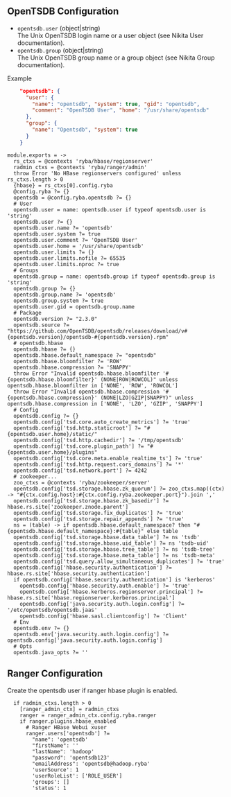 
## OpenTSDB Configuration

*   `opentsdb.user` (object|string)   
    The Unix OpenTSDB login name or a user object (see Nikita User documentation).   
*   `opentsdb.group` (object|string)   
    The Unix OpenTSDB group name or a group object (see Nikita Group documentation).   

Example

```json
    "opentsdb": {
      "user": {
        "name": "opentsdb", "system": true, "gid": "opentsdb",
        "comment": "OpenTSDB User", "home": "/usr/share/opentsdb"
      },
      "group": {
        "name": "Opentsdb", "system": true
      }
    }
```

    module.exports = ->
      rs_ctxs = @contexts 'ryba/hbase/regionserver'
      radmin_ctxs = @contexts 'ryba/ranger/admin'
      throw Error 'No HBase regionservers configured' unless rs_ctxs.length > 0
      {hbase} = rs_ctxs[0].config.ryba
      @config.ryba ?= {}
      opentsdb = @config.ryba.opentsdb ?= {}
      # User
      opentsdb.user = name: opentsdb.user if typeof opentsdb.user is 'string'
      opentsdb.user ?= {}
      opentsdb.user.name ?= 'opentsdb'
      opentsdb.user.system ?= true
      opentsdb.user.comment ?= 'OpenTSDB User'
      opentsdb.user.home = '/usr/share/opentsdb'
      opentsdb.user.limits ?= {}
      opentsdb.user.limits.nofile ?= 65535
      opentsdb.user.limits.nproc ?= true
      # Groups
      opentsdb.group = name: opentsdb.group if typeof opentsdb.group is 'string'
      opentsdb.group ?= {}
      opentsdb.group.name ?= 'opentsdb'
      opentsdb.group.system ?= true
      opentsdb.user.gid = opentsdb.group.name
      # Package
      opentsdb.version ?= "2.3.0"
      opentsdb.source ?= "https://github.com/OpenTSDB/opentsdb/releases/download/v#{opentsdb.version}/opentsdb-#{opentsdb.version}.rpm"
      # opentsdb.hbase
      opentsdb.hbase ?= {}
      opentsdb.hbase.default_namespace ?= "opentsdb"
      opentsdb.hbase.bloomfilter ?= 'ROW'
      opentsdb.hbase.compression ?= 'SNAPPY'
      throw Error "Invalid opentsdb.hbase.bloomfilter '#{opentsdb.hbase.bloomfilter}' (NONE|ROW|ROWCOL)" unless opentsdb.hbase.bloomfilter in ['NONE', 'ROW', 'ROWCOL']
      throw Error "Invalid opentsdb.hbase.compression '#{opentsdb.hbase.compression}' (NONE|LZO|GZIP|SNAPPY)" unless opentsdb.hbase.compression in ['NONE', 'LZO', 'GZIP', 'SNAPPY']
      # Config
      opentsdb.config ?= {}
      opentsdb.config['tsd.core.auto_create_metrics'] ?= 'true'
      opentsdb.config['tsd.http.staticroot'] ?= "#{opentsdb.user.home}/static/"
      opentsdb.config['tsd.http.cachedir'] ?= '/tmp/opentsdb'
      opentsdb.config['tsd.core.plugin_path'] ?= "#{opentsdb.user.home}/plugins"
      opentsdb.config['tsd.core.meta.enable_realtime_ts'] ?= 'true'
      opentsdb.config['tsd.http.request.cors_domains'] ?= '*'
      opentsdb.config['tsd.network.port'] ?= 4242
      # zookeeper...
      zoo_ctxs = @contexts 'ryba/zookeeper/server'
      opentsdb.config['tsd.storage.hbase.zk_quorum'] ?= zoo_ctxs.map((ctx) -> "#{ctx.config.host}:#{ctx.config.ryba.zookeeper.port}").join ','
      opentsdb.config['tsd.storage.hbase.zk_basedir'] ?= hbase.rs.site['zookeeper.znode.parent']
      opentsdb.config['tsd.storage.fix_duplicates'] ?= 'true'
      opentsdb.config['tsd.storage.repair_appends'] ?= 'true'
      ns = (table) -> if opentsdb.hbase.default_namespace? then "#{opentsdb.hbase.default_namespace}:#{table}" else table
      opentsdb.config['tsd.storage.hbase.data_table'] ?= ns 'tsdb'
      opentsdb.config['tsd.storage.hbase.uid_table'] ?= ns 'tsdb-uid'
      opentsdb.config['tsd.storage.hbase.tree_table'] ?= ns 'tsdb-tree'
      opentsdb.config['tsd.storage.hbase.meta_table'] ?= ns 'tsdb-meta'
      opentsdb.config['tsd.query.allow_simultaneous_duplicates'] ?= 'true'
      opentsdb.config['hbase.security.authentication'] ?= hbase.rs.site['hbase.security.authentication']
      if opentsdb.config['hbase.security.authentication'] is 'kerberos'
        opentsdb.config['hbase.security.auth.enable'] ?= 'true' 
        opentsdb.config['hbase.kerberos.regionserver.principal'] ?= hbase.rs.site['hbase.regionserver.kerberos.principal']
        opentsdb.config['java.security.auth.login.config'] ?= '/etc/opentsdb/opentsdb.jaas'
        opentsdb.config['hbase.sasl.clientconfig'] ?= 'Client'
      # Env
      opentsdb.env ?= {}
      opentsdb.env['java.security.auth.login.config'] ?= opentsdb.config['java.security.auth.login.config']
      # Opts
      opentsdb.java_opts ?= ''

## Ranger Configuration
Create the opentsdb user if ranger hbase plugin is enabled.

      if radmin_ctxs.length > 0
        [ranger_admin_ctx] = radmin_ctxs
        ranger = ranger_admin_ctx.config.ryba.ranger
        if ranger.plugins.hbase_enabled
          # Ranger HBase Webui xuser
          ranger.users['opentsdb'] ?=
            "name": 'opentsdb'
            "firstName": ''
            "lastName": 'hadoop'
            "password": 'opentsdb123'
            "emailAddress": 'opentsdb@hadoop.ryba'
            'userSource': 1
            'userRoleList': ['ROLE_USER']
            'groups': []
            'status': 1

